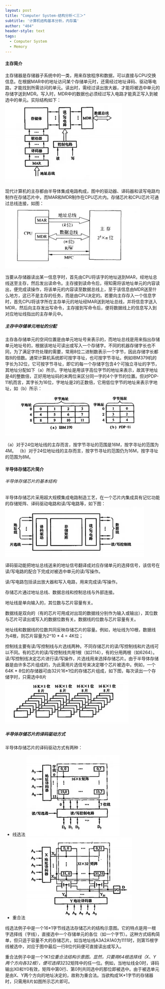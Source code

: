 ```yaml
---
layout: post
title: "Computer System-结构分析＜三＞"
subtitle: '计算机结构基本分析，内存篇'
author: "404"
header-style: text
tags:
  - Computer System
  - Memory
---
```


#### 主存简介

主存储器是存储器子系统中的一类，用来存放程序和数据，可以直接与CPU交换信息。在根据MAR中的地址访问某个存储单元时，还需经过地址译码、驱动等电路，才能找到所需访问的单元。读出时，需经过读出放大器，才能将被选中单元的存储字送到MDR。写入时，MDR中的数据也必须经过写入电路才能真正写入到被选中的单元。实际结构如下：
![avatar](/img/in-post/Linux/201922501001.PNG)

现代计算机的主存都由半导体集成电路构成，图中的驱动器、译码器和读写电路均制作在存储芯片中，而MAR和MDR制作在CPU芯片内。存储芯片和CPU芯片可通过总线连接，如图：
![avatar](/img/in-post/Linux/201922501002.PNG)

当要从存储器读出某一信息字时，首先由CPU将该字的地址送到MAR，经地址总线送至主存，然后发出读命令。主存接到读命令后，得知需将该地址单元的内容读出，便完成读操作，将该单元的内容读至数据总线上，至于该信息由MDR送至什么地方，这已不是主存的任务，而是由CPU决定的。若要向主存存入一个信息字时，首先CPU将该字所在主存单元的地址经MAR送到地址总线，并将信息字送入MDR，然后向主存发出写命令，主存接到写命令后，便将数据线上的信息写入到对应地址线指出的主存单元中。

##### 主存中存储单元地址的分配

主存各存储单元的空间位置是由单元地址号来表示的，而地址总线是用来指出存储单元地址号的，根据该地址可读出或写入一个存储字。不同的机器存储字长也不同，为了满足字符处理的需要，常用8位二进制数表示一个字节，因此存储字长都取8的倍数。通常计算机系统即可按字寻址，也可按字节寻址。例如IBM379机的字长为32位，它可按字节寻址，即它的每一个存储字包含4个可独立寻址的字节，其地址分配如下（a）所示。字地址是用该字高位字节的地址来表示，故其字地址是4的整数倍，正好用地址码的末两位来区分同一字的4个字节的位置。但对PDP-11机而言，其字长为16位，字地址是2的正数倍，它用低位字节的地址来表示字地址，如（b）所示：
![avatar](/img/in-post/Linux/201922501003.PNG)

（a）对于24位地址线的主存而言，按字节寻址的范围是16M，按字寻址的范围为4M。
（b）对于24位地址线的主存而言，按字节寻址的范围仍为16M，按字寻址的范围为8M。

#### 半导体存储芯片简介

###### 半导体存储芯片的基本结构

半导体存储芯片采用超大规模集成电路制造工艺，在一个芯片内集成具有记忆功能的存储矩阵、译码驱动电路和读/写电路等，如下图：
![avatar](/img/in-post/Linux/201922501004.PNG)

译码驱动能把地址总线送来的地址信号翻译成对应存储单元的选择信号，该信号在读/写电路的配合下完成对被选中单元的读/写操作。

读/写电路包括读出放大器和写入电路，用来完成读/写操作。

存储芯片通过地址总线、数据总线和控制总线与外部连接。

地址线是单向输入的，其位数与芯片容量有关。

数据线是双向的（有的芯片可用成对出现的数据线分别作为输入或输出），其位数与芯片可读出或写入的数据位数有关。数据线的位数与芯片容量有关。

地址线和数据线的位数共同反映存储芯片的容量。例如，地址线为10根，数据线为4根，则芯片容量为2^10 * 4 = 4K位；

控制线主要有读/写控制线与片选线两种。不同存储芯片的读/写控制线和片选线可以不同。有的芯片的读/写控制线共用1根（如2114），有的分用两根（如6264）。读/写控制线决定芯片进行读/写操作，片选线用来选择存储芯片。由于半导体存储器是由许多芯片组成的，为此需用片选信号来决定哪个芯片被选中。例如，一个64K * 8位的存储器可由32片16*1位的存储芯片组成，如下图，每次读出一个存储字时，只需选中8片
![avatar](/img/in-post/Linux/201922501005.PNG)

##### 半导体存储芯片的译码驱动方式

半导体存储芯片的译码驱动方式有两种：
- 线选法
![avatar](/img/in-post/Linux/201922501006.PNG)
- 重合法
![avatar](/img/in-post/Linux/201922501007.PNG)

线选法例子中是一个16*1字节线选法存储芯片的结构示意图。它的特点是用一根字选择线（字线），直接选中一个存储单元的各位（如一个字节）。这种方式结构简单，但只适于容量不大的存储芯片。如当地址线A3A2A1A0为1111时，则第15根字线被选中，对应于图中最后一行8位代码便可直接读出或写入。

重合法例子中是一个1K*1位重合法结构示意图。显然，只要用64根选择线（X、Y两个方向各32根），便可选择32*32矩阵中的任一位。例如，当地址线全0时，译码输出X0和Y0有效，矩阵中第0行、第0列共同选中的那位即被选中。由于被选单元是由X、Y两个方向的地址决定的，故称为重合法。当欲构成1K*1字节的存储器时，只需用8片如图所示芯片即可。
